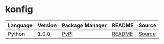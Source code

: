 # konfig

|Language|Version|Package Manager|README|Source|
|-|-|-|-|-|
|Python|1.0.0|[PyPI](https://pypi.org/project/python-union-string-discriminator/1.0.0)|[README](https://github.com/konfig-dev/konfig/tree/main/python#readme)|[Source](https://github.com/konfig-dev/konfig/tree/main/python)|